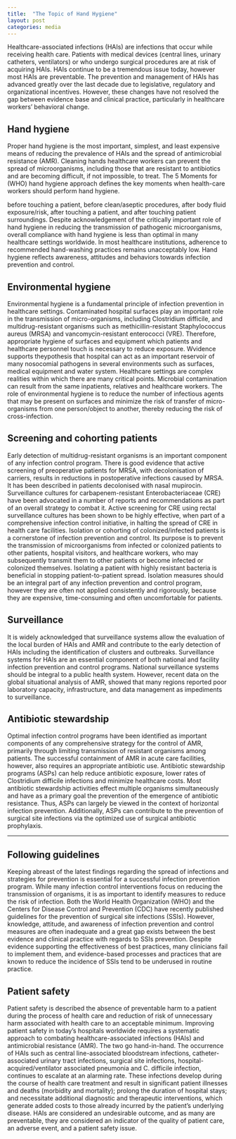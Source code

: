 ```yaml
---
title:  "The Topic of Hand Hygiene"
layout: post
categories: media
---
```


Healthcare-associated infections (HAIs) are infections that occur while receiving health care. Patients with medical devices (central lines, urinary catheters, ventilators) or who undergo surgical procedures are at risk of acquiring HAIs. HAIs  continue to be a tremendous issue today, however most HAIs are preventable. The prevention and management of HAIs has advanced greatly over the last decade due to legislative, regulatory and organizational incentives. However, these changes have not resolved the gap between evidence base and clinical practice, particularly in healthcare workers’  behavioral change. 

## Hand hygiene

Proper hand hygiene is the most important, simplest, and least expensive means of reducing the prevalence of HAIs and the spread of antimicrobial resistance (AMR). Cleaning hands healthcare workers can prevent the spread of microorganisms, including those that are resistant to antibiotics and are becoming difficult, if not impossible, to treat. 
The 5 Moments for (WHO) hand hygiene approach defines the key moments when health-care workers should perform hand hygiene.

before touching a patient,
before clean/aseptic procedures,
after body fluid exposure/risk,
after touching a patient, and
after touching patient surroundings.
Despite acknowledgement of the critically important role of hand hygiene in reducing the transmission of pathogenic microorganisms, overall compliance with hand hygiene is less than optimal in many healthcare settings worldwide. In most healthcare institutions, adherence to recommended hand-washing practices remains unacceptably low. Hand hygiene reflects awareness, attitudes and behaviors towards infection prevention and control. 

## Environmental hygiene

Environmental hygiene is a fundamental principle of infection prevention in healthcare settings. Contaminated hospital surfaces play an important role in the transmission of micro-organisms, including Clostridium difficile, and multidrug-resistant organisms such as methicillin-resistant Staphylococcus aureus (MRSA) and vancomycin-resistant enterococci (VRE). Therefore, appropriate hygiene of surfaces and equipment which patients and healthcare personnel touch is necessary to reduce exposure. Wvidence supports theypothesis that hospital can act as an important reservoir of many nosocomial pathogens in several environments such as surfaces, medical equipment and water system. Healthcare settings are complex realities within which there are many critical points. Microbial contamination can result from the same inpatients, relatives and healthcare workers. The role of environmental hygiene is to reduce the number of infectious agents that may be present on surfaces and minimize the risk of transfer of micro-organisms from one person/object to another, thereby reducing the risk of cross-infection. 

## Screening and cohorting patients

Early detection of multidrug-resistant organisms is an important component of any infection control program. There is good evidence that active screening of preoperative patients for MRSA, with decolonisation of carriers, results in reductions in postoperative infections caused by MRSA. It has been described in patients decolonised with nasal mupirocin.
Surveillance cultures for carbapenem-resistant Enterobacteriaceae (CRE) have been advocated in a number of reports and recommendations as part of an overall strategy to combat it. Active screening for CRE using rectal surveillance cultures has been shown to be highly effective, when part of a comprehensive infection control initiative, in halting the spread of CRE in health care facilities. Isolation or cohorting of colonized/infected patients is a cornerstone of infection prevention and control. Its purpose is to prevent the transmission of microorganisms from infected or colonized patients to other patients, hospital visitors, and healthcare workers, who may subsequently transmit them to other patients or become infected or colonized themselves. Isolating a patient with highly resistant bacteria is beneficial in stopping patient-to-patient spread. Isolation measures should be an integral part of any infection prevention and control program, however they are often not applied consistently and rigorously, because they are expensive, time-consuming and often uncomfortable for patients.

## Surveillance

It is widely acknowledged that surveillance systems allow the evaluation of the local burden of HAIs and AMR and contribute to the early detection of HAIs including the identification of clusters and outbreaks. Surveillance systems for HAIs are an essential component of both national and facility infection prevention and control programs. National surveillance systems should be integral to a public health system. However, recent data on the global situational analysis of AMR, showed that many regions reported poor laboratory capacity, infrastructure, and data management as impediments to surveillance.

## Antibiotic stewardship

Optimal infection control programs have been identified as important components of any comprehensive strategy for the control of AMR, primarily through limiting transmission of resistant organisms among patients. The successful containment of AMR in acute care facilities, however, also requires an appropriate antibiotic use. Antibiotic stewardship programs (ASPs) can help reduce antibiotic exposure, lower rates of Clostridium difficile infections and minimize healthcare costs. Most antibiotic stewardship activities effect multiple organisms simultaneously and have as a primary goal the prevention of the emergence of antibiotic resistance. Thus, ASPs can largely be viewed in the context of horizontal infection prevention. Additionally, ASPs can contribute to the prevention of surgical site infections via the optimized use of surgical antibiotic prophylaxis.

---

## Following guidelines

Keeping abreast of the latest findings regarding the spread of infections and strategies for prevention is essential for a successful infection prevention program.
While many infection control interventions focus on reducing the transmission of organisms, it is as important to identify measures to reduce the risk of infection. Both the World Health Organization (WHO) and the Centers for Disease Control and Prevention (CDC) have recently published guidelines for the prevention of surgical site infections (SSIs). However, knowledge, attitude, and awareness of infection prevention and control measures are often inadequate and a great gap exists between the best evidence and clinical practice with regards to SSIs prevention. Despite evidence supporting the effectiveness of best practices, many clinicians fail to implement them, and evidence-based processes and practices that are known to reduce the incidence of SSIs tend to be underused in routine practice.

## Patient safety

Patient safety is described the absence of preventable harm to a patient during the process of health care and reduction of risk of unnecessary harm associated with health care to an acceptable minimum. Improving patient safety in today’s hospitals worldwide requires a systematic approach to combating healthcare-associated infections (HAIs) and antimicrobial resistance (AMR). The two go hand-in-hand. The occurrence of HAIs such as central line-associated bloodstream infections, catheter-associated urinary tract infections, surgical site infections, hospital-acquired/ventilator associated pneumonia and C. difficile infection, continues to escalate at an alarming rate. These infections develop during the course of health care treatment and result in significant patient illnesses and deaths (morbidity and mortality); prolong the duration of hospital stays; and necessitate additional diagnostic and therapeutic interventions, which generate added costs to those already incurred by the patient’s underlying disease. HAIs are considered an undesirable outcome, and as many are preventable, they are considered an indicator of the quality of patient care, an adverse event, and a patient safety issue.
